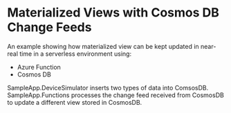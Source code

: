 # Materialized Views with Cosmos DB Change Feeds
An example showing how materialized view can be kept updated in near-real time in a serverless environment using:
* Azure Function
* Cosmos DB

SampleApp.DeviceSimulator inserts two types of data into ComsosDB.  
SampleApp.Functions processes the change feed received from CosmosDB to update a different view stored in CosmosDB.
